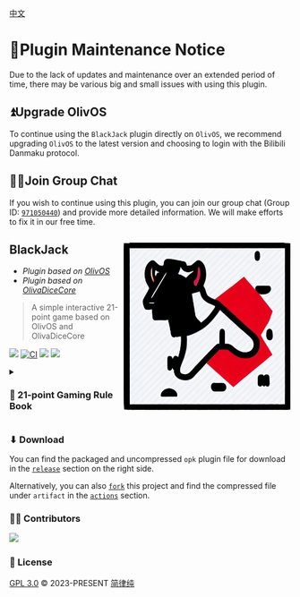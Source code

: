 [中文](./README_zh.md)

# 📢Plugin Maintenance Notice

Due to the lack of updates and maintenance over an extended period of time, there may be various big and small issues with using this plugin.

## ⏫Upgrade OlivOS

To continue using the `BlackJack` plugin directly on `OlivOS`, we recommend upgrading `OlivOS` to the latest version and choosing to login with the Bilibili Danmaku protocol.

## 🐱‍🚀Join Group Chat

If you wish to continue using this plugin, you can join our group chat (Group ID: [`971050440`](https://jq.qq.com/?_wv=1027&k=VJqxAFTg)) and provide more detailed information. We will make efforts to fix it in our free time.

## BlackJack <img align="right" width="300" src="image/README/1682061505967.png">
* *Plugin based on [OlivOS](https://github.com/OlivOS-Team/OlivOS)*
* *Plugin based on [OlivaDiceCore](https://github.com/OlivOS-Team/OlivaDiceCore)*

> A simple interactive 21-point game based on OlivOS and OlivaDiceCore

![](https://img.shields.io/github/last-commit/HsiangNianian/BlackJack) [![CI](https://github.com/HsiangNianian/BlackJack/actions/workflows/ci.yml/badge.svg)](https://github.com/HsiangNianian/BlackJack/actions/workflows/ci.yml) [![](https://img.shields.io/github/downloads/HsiangNianian/BlackJack/total)](https://github.com/HsiangNianian/BlackJack/tags) [![](https://img.shields.io/github/v/release/HsiangNianian/BlackJack)](https://github.com/HsiangNianian/BlackJack/releases)

<details close>
<Summary>
  <h3>📕 21-point Gaming Rule Book</h3>
  </Summary>

1. Game Objective

The aim of the game is to get your hand as close as possible to the value of 21 without going over OR to have a higher value hand than the dealer without exceeding 21.

2. Game Setup

- At the start of each game, the system generates a deck of cards and shuffles them.
- Players enter their bet and two cards are dealt to both the player and the dealer.
- The player can see their own cards and one of the dealer's card.

3. Game Process

- The player begins by deciding whether to hit (take another card) or stand (stay with current hand).
- If the player chooses to hit, the system will randomly draw another card from the deck and add it to the player's hand.
- If the value of the player's hand exceeds 21, the player busts and loses their bet.
- If the player chooses to stand, then it is the dealer's turn to decide whether to hit or stand.
- The dealer must take cards until the total is 17 or more points.
- If the dealer's hand exceeds 21, the dealer busts and the player wins the bet.
- If the dealer chooses to stand, then the hands of the dealer and the player are compared, and the higher hand wins. If the hands are equal, it is a tie.

4. Card Value Calculation

- Aces can count as either 1 or 11 points, face cards (J, Q, K) are worth 10 points, and all other cards are worth their face value.
- The sum of the value of cards in a player's hand is the player's score.
- The sum of the value of cards in the dealer's hand is the dealer's score.

5. Settlement Rules

- If the player's hand exceeds 21, the player busts and loses their bet.
- If the dealer's hand exceeds 21, the dealer busts and the player wins the bet.
- If the hands of the dealer and the player are both 21 or less, the hand closest to 21 wins.
- If the hands of the dealer and the player are equal, it is a tie.

6. End of Game

- After each game ends, the system will ask if you want to continue playing.
- If the player chooses to continue, the cards in the player's and dealer's hands will be cleared and a new game will begin.
- If the player loses all their bets, the game will end.

7. Command Parameters

`.BlackJack -n|--name [Player Name, Default: 无可救药的赌徒] -b|--bet [Initial Bet, Default: 1000]` //These can be omitted.

Enjoy the game!
</details>

### ⬇ Download

You can find the packaged and uncompressed `opk` plugin file for download in the [`release`](https://github.com/HsiangNianian/BlackJack/releases/latest) section on the right side.

Alternatively, you can also [`fork`](https://github.com/HsiangNianian/BlackJack/fork) this project and find the compressed file under `artifact` in the [`actions`](https://github.com/HsiangNianian/BlackJack/actions) section.

### 👨‍🚀 Contributors

<a href="https://github.com/HsiangNianian/BlackJack/graphs/contributors">
  <img width="50" src="https://contrib.rocks/image?repo=HsiangNianian/BlackJack" />
</a>

### 📄 License

[GPL 3.0](https://github.com/HsiangNianian/BlackJack/blob/main/LICENSE) © 2023-PRESENT [简律纯](https://github.com/HsiangNianian)
